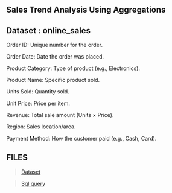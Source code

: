 ## Sales Trend Analysis Using Aggregations

## Dataset : online_sales 

Order ID: Unique number for the order.

Order Date: Date the order was placed.

Product Category: Type of product (e.g., Electronics).

Product Name: Specific product sold.

Units Sold: Quantity sold.

Unit Price: Price per item.

Revenue: Total sale amount (Units × Price).

Region: Sales location/area.

Payment Method: How the customer paid (e.g., Cash, Card).

## FILES 

>[Dataset](Online%20Sales%20Data%20(1).csv)

>[Sql query](Task_6)
